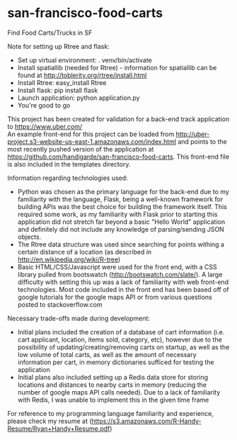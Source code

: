 san-francisco-food-carts
========================

Find Food Carts/Trucks in SF

Note for setting up Rtree and flask:  
- Set up virtual environment: . venv/bin/activate  
- Install spatiallib (needed for Rtree) - information for spatiallib can be found at http://toblerity.org/rtree/install.html  
- Install Rtree: easy_install Rtree  
- Install flask: pip install flask  
- Launch application: python application.py  
- You're good to go  

This project has been created for validation for a back-end track application to https://www.uber.com/  
An example front-end for this project can be loaded from http://uber-project.s3-website-us-east-1.amazonaws.com/index.html and points to the most recently pushed version of the application at https://github.com/handigarde/san-francisco-food-carts. This front-end file is also included in the templates directory.

Information regarding technologies used:  
- Python was chosen as the primary language for the back-end due to my familiarity with the language, Flask, being a well-known framework for building APIs was the best choice for building the framework itself. This required some work, as my familiarity with Flask prior to starting this application did not stretch far beyond a basic "Hello World" application and definitely did not include any knowledge of parsing/sending JSON objects.  
- The Rtree data structure was used since searching for points withing a certain distance of a location (as described in http://en.wikipedia.org/wiki/R-tree)  
- Basic HTML/CSS/Javascript were used for the front end, with a CSS library pulled from bootswatch (http://bootswatch.com/slate/). A large difficulty with setting this up was a lack of familiarity with web front-end technologies. Most code included in the front end has been based off of google tutorials for the google maps API or from various questions posted to stackoverflow.com  

Necessary trade-offs made during development:  
- Initial plans included the creation of a database of cart information (i.e. cart applicant, location, items sold, category, etc), however due to the possibility of updating/creating/removing carts on startup, as well as the low volume of total carts, as well as the amount of necessary information per cart, in memory dictionaries sufficed for testing the application  
- Initial plans also included setting up a Redis data store for storing locations and distances to nearby carts in memory (reducing the number of google maps API calls needed). Due to a lack of familiarity with Redis, I was unable to implement this in the given time frame  

For reference to my programming language familiarity and experience, please check my resume at (https://s3.amazonaws.com/R-Handy-Resume/Ryan+Handy+Resume.pdf)  
